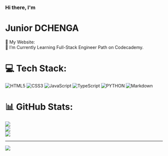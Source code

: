 ### Hi there, I'm
# Junior DCHENGA
🔭 My Website: <br>🌱 I’m Currently Learning Full-Stack Engineer Path on Codecademy.

# 💻 Tech Stack:
![HTML5](https://img.shields.io/badge/html5-%23E34F26.svg?style=for-the-badge&logo=html5&logoColor=white)
![CSS3](https://img.shields.io/badge/css3-%231572B6.svg?style=for-the-badge&logo=css3&logoColor=white)
![JavaScript](https://img.shields.io/badge/javascript-%23323330.svg?style=for-the-badge&logo=javascript&logoColor=%23F7DF1E)
![TypeScript](https://img.shields.io/badge/typescript-%23007ACC.svg?style=for-the-badge&logo=typescript&logoColor=white)
![PYTHON](https://img.shields.io/badge/python-%2320232a.svg?style=for-the-badge&logo=python)
![Markdown](https://img.shields.io/badge/markdown-%23000000.svg?style=for-the-badge&logo=markdown&logoColor=white)

# 📊 GitHub Stats:
![](https://github-readme-stats.vercel.app/api?username=jrdchenga&theme=dark&hide_border=false&include_all_commits=false&count_private=false)<br/>
![](https://github-readme-streak-stats.herokuapp.com/?user=jrdchenga&theme=dark&hide_border=false)<br/>
![](https://github-readme-stats.vercel.app/api/top-langs/?username=jrdchenga&theme=dark&hide_border=false&include_all_commits=false&count_private=false&layout=compact)

---
[![](https://visitcount.itsvg.in/api?id=Korabi123&icon=0&color=4)](https://visitcount.itsvg.in)

<!-- Proudly created with GPRM ( https://gprm.itsvg.in ) -->
